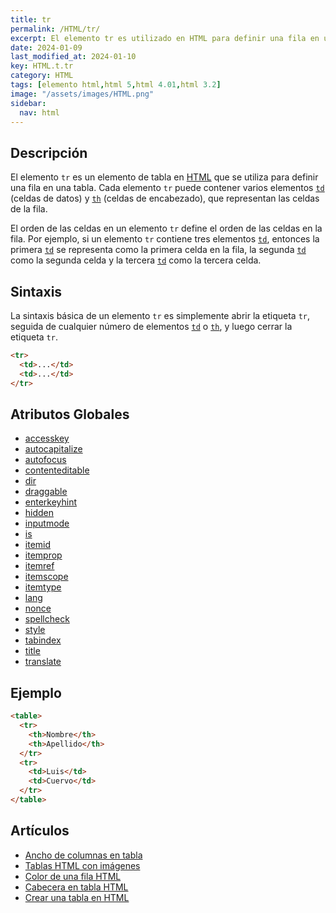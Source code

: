```yaml
---
title: tr
permalink: /HTML/tr/
excerpt: El elemento tr es utilizado en HTML para definir una fila en una tabla. Contiene celdas de datos y de encabezado.
date: 2024-01-09
last_modified_at: 2024-01-10
key: HTML.t.tr
category: HTML
tags: [elemento html,html 5,html 4.01,html 3.2]
image: "/assets/images/HTML.png"
sidebar:
  nav: html
---
```


## Descripción


El elemento `tr` es un elemento de tabla en [HTML](https://www.manualweb.net/html/) que se utiliza para definir una fila en una tabla. Cada elemento `tr` puede contener varios elementos [`td`](https://www.w3api.com/HTML/td/) (celdas de datos) y [`th`](https://www.w3api.com/HTML/th/) (celdas de encabezado), que representan las celdas de la fila.


El orden de las celdas en un elemento `tr` define el orden de las celdas en la fila. Por ejemplo, si un elemento `tr` contiene tres elementos [`td`](https://www.w3api.com/HTML/td/), entonces la primera [`td`](https://www.w3api.com/HTML/td/) se representa como la primera celda en la fila, la segunda [`td`](https://www.w3api.com/HTML/td/) como la segunda celda y la tercera [`td`](https://www.w3api.com/HTML/td/) como la tercera celda.


## Sintaxis


La sintaxis básica de un elemento `tr` es simplemente abrir la etiqueta `tr`, seguida de cualquier número de elementos [`td`](https://www.w3api.com/HTML/td/) o [`th`](https://www.w3api.com/HTML/th/), y luego cerrar la etiqueta `tr`.


```html
<tr>
  <td>...</td>
  <td>...</td>
</tr>
```


## Atributos Globales

- [accesskey](https://www.w3api.com/HTML/accesskey/)
- [autocapitalize](https://www.w3api.com/HTML/autocapitalize/)
- [autofocus](https://www.w3api.com/HTML/autofocus/)
- [contenteditable](https://www.w3api.com/HTML/contenteditable/)
- [dir](https://www.w3api.com/HTML/dir/)
- [draggable](https://www.w3api.com/HTML/draggable/)
- [enterkeyhint](https://www.w3api.com/HTML/enterkeyhint/)
- [hidden](https://www.w3api.com/HTML/hidden/)
- [inputmode](https://www.w3api.com/HTML/inputmode/)
- [is](https://www.w3api.com/HTML/is/)
- [itemid](https://www.w3api.com/HTML/itemid/)
- [itemprop](https://www.w3api.com/HTML/itemprop/)
- [itemref](https://www.w3api.com/HTML/itemref/)
- [itemscope](https://www.w3api.com/HTML/itemscope/)
- [itemtype](https://www.w3api.com/HTML/itemtype/)
- [lang](https://www.w3api.com/HTML/lang/)
- [nonce](https://www.w3api.com/HTML/nonce/)
- [spellcheck](https://www.w3api.com/HTML/spellcheck/)
- [style](https://www.w3api.com/HTML/style/)
- [tabindex](https://www.w3api.com/HTML/tabindex/)
- [title](https://www.w3api.com/HTML/title/)
- [translate](https://www.w3api.com/HTML/translate/)

## Ejemplo


```html
<table>
  <tr>
    <th>Nombre</th>
    <th>Apellido</th>
  </tr>
  <tr>
    <td>Luis</td>
    <td>Cuervo</td>
  </tr>
</table>
```


## Artículos

- [Ancho de columnas en tabla](https://lineadecodigo.com/css/ancho-de-columnas-en-tabla/)
- [Tablas HTML con imágenes](https://lineadecodigo.com/html/tablas-html-con-imagenes/)
- [Color de una fila HTML](https://lineadecodigo.com/css/color-de-una-fila-html/)
- [Cabecera en tabla HTML](https://lineadecodigo.com/html/cabecera-en-tabla-html/)
- [Crear una tabla en HTML](https://lineadecodigo.com/html/crear-una-tabla-en-html/)
